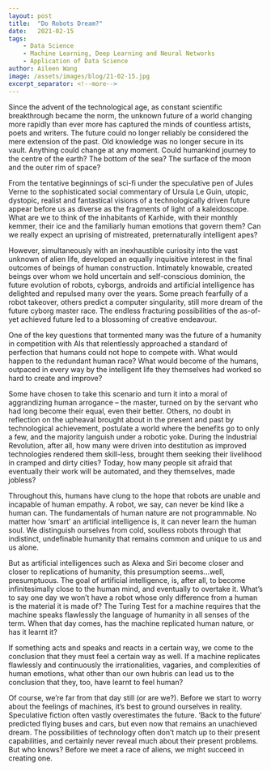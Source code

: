 ```yaml
---
layout: post
title:  "Do Robots Dream?"
date:   2021-02-15
tags: 
    - Data Science
    - Machine Learning, Deep Learning and Neural Networks
    - Application of Data Science
author: Aileen Wang
image: /assets/images/blog/21-02-15.jpg
excerpt_separator: <!--more-->
---
```


Since the advent of the technological age, as constant scientific breakthrough became the norm, the unknown future of a world changing more rapidly than ever more has captured the minds of countless artists, poets and writers. The future could no longer reliably be considered the mere extension of the past. Old knowledge was no longer secure in its vault. Anything could change at any moment. Could humankind journey to the centre of the earth? The bottom of the sea? The surface of the moon and the outer rim of space?

<!--more-->

From the tentative beginnings of sci-fi under the speculative pen of Jules Verne to the sophisticated social commentary of Ursula Le Guin, utopic, dystopic, realist and fantastical visions of a technologically driven future appear before us as diverse as the fragments of light of a kaleidoscope. What are we to think of the inhabitants of Karhide, with their monthly kemmer, their ice and the familiarly human emotions that govern them? Can we really expect an uprising of mistreated, preternaturally intelligent apes?

However, simultaneously with an inexhaustible curiosity into the vast unknown of alien life, developed an equally inquisitive interest in the final outcomes of beings of human construction. Intimately knowable, created beings over whom we hold uncertain and self-conscious dominion, the future evolution of robots, cyborgs, androids and artificial intelligence has delighted and repulsed many over the years. Some preach fearfully of a robot takeover, others predict a computer singularity, still more dream of the future cyborg master race. The endless fracturing possibilities of the as-of-yet achieved future led to a blossoming of creative endeavour. 

One of the key questions that tormented many was the future of a humanity in competition with AIs that relentlessly approached a standard of perfection that humans could not hope to compete with. What would happen to the redundant human race? What would become of the humans, outpaced in every way by the intelligent life they themselves had worked so hard to create and improve? 

Some have chosen to take this scenario and turn it into a moral of aggrandizing human arrogance – the master, turned on by the servant who had long become their equal, even their better. Others, no doubt in reflection on the upheaval brought about in the present and past by technological achievement, postulate a world where the benefits go to only a few, and the majority languish under a robotic yoke. During the Industrial Revolution, after all, how many were driven into destitution as improved technologies rendered them skill-less, brought them seeking their livelihood in cramped and dirty cities? Today, how many people sit afraid that eventually their work will be automated, and they themselves, made jobless?

Throughout this, humans have clung to the hope that robots are unable and incapable of human empathy. A robot, we say, can never be kind like a human can. The fundamentals of human nature are not programmable. No matter how ‘smart’ an artificial intelligence is, it can never learn the human soul. We distinguish ourselves from cold, soulless robots through that indistinct, undefinable humanity that remains common and unique to us and us alone.

But as artificial intelligences such as Alexa and Siri become closer and closer to replications of humanity, this presumption seems…well, presumptuous. The goal of artificial intelligence, is, after all, to become infinitesimally close to the human mind, and eventually to overtake it. What’s to say one day we won’t have a robot whose only difference from a human is the material it is made of? The Turing Test for a machine requires that the machine speaks flawlessly the language of humanity in all senses of the term. When that day comes, has the machine replicated human nature, or has it learnt it?

If something acts and speaks and reacts in a certain way, we come to the conclusion that they must feel a certain way as well. If a machine replicates flawlessly and continuously the irrationalities, vagaries, and complexities of human emotions, what other than our own hubris can lead us to the conclusion that they, too, have learnt to feel human?

Of course, we’re far from that day still (or are we?). Before we start to worry about the feelings of machines, it’s best to ground ourselves in reality. Speculative fiction often vastly overestimates the future. ‘Back to the future’ predicted flying buses and cars, but even now that remains an unachieved dream. The possibilities of technology often don’t match up to their present capabilities, and certainly never reveal much about their present problems. But who knows? Before we meet a race of aliens, we might succeed in creating one. 
